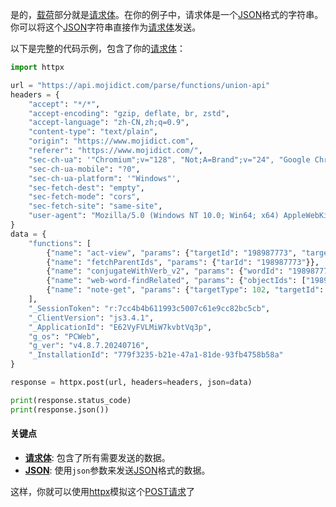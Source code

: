 

是的，[载荷](https://zh.wikipedia.org/wiki/载荷)部分就是[请求体](https://zh.wikipedia.org/wiki/请求体)。在你的例子中，请求体是一个[JSON](https://zh.wikipedia.org/wiki/JSON)格式的字符串。你可以将这个[JSON](https://zh.wikipedia.org/wiki/JSON)字符串直接作为[请求体](https://zh.wikipedia.org/wiki/请求体)发送。

以下是完整的代码示例，包含了你的[请求体](https://zh.wikipedia.org/wiki/请求体)：

```python
import httpx

url = "https://api.mojidict.com/parse/functions/union-api"
headers = {
    "accept": "*/*",
    "accept-encoding": "gzip, deflate, br, zstd",
    "accept-language": "zh-CN,zh;q=0.9",
    "content-type": "text/plain",
    "origin": "https://www.mojidict.com",
    "referer": "https://www.mojidict.com/",
    "sec-ch-ua": '"Chromium";v="128", "Not;A=Brand";v="24", "Google Chrome";v="128"',
    "sec-ch-ua-mobile": "?0",
    "sec-ch-ua-platform": '"Windows"',
    "sec-fetch-dest": "empty",
    "sec-fetch-mode": "cors",
    "sec-fetch-site": "same-site",
    "user-agent": "Mozilla/5.0 (Windows NT 10.0; Win64; x64) AppleWebKit/537.36 (KHTML, like Gecko) Chrome/128.0.0.0 Safari/537.36"
}
data = {
    "functions": [
        {"name": "act-view", "params": {"targetId": "198987773", "targetType": 102, "type": 50}},
        {"name": "fetchParentIds", "params": {"tarId": "198987773"}},
        {"name": "conjugateWithVerb_v2", "params": {"wordId": "198987773"}},
        {"name": "web-word-findRelated", "params": {"objectIds": ["198987773"]}},
        {"name": "note-get", "params": {"targetType": 102, "targetId": "198987773"}}
    ],
    "_SessionToken": "r:7cc4b4b611993c5007c61e9cc82bc5cb",
    "_ClientVersion": "js3.4.1",
    "_ApplicationId": "E62VyFVLMiW7kvbtVq3p",
    "g_os": "PCWeb",
    "g_ver": "v4.8.7.20240716",
    "_InstallationId": "779f3235-b21e-47a1-81de-93fb4758b58a"
}

response = httpx.post(url, headers=headers, json=data)

print(response.status_code)
print(response.json())
```

#### 关键点

- **[请求体](https://zh.wikipedia.org/wiki/请求体)**: 包含了所有需要发送的数据。
- **[JSON](https://zh.wikipedia.org/wiki/JSON)**: 使用`json`参数来发送[JSON](https://zh.wikipedia.org/wiki/JSON)格式的数据。

这样，你就可以使用[httpx](https://zh.wikipedia.org/wiki/httpx)模拟这个[POST请求](https://zh.wikipedia.org/wiki/POST请求)了